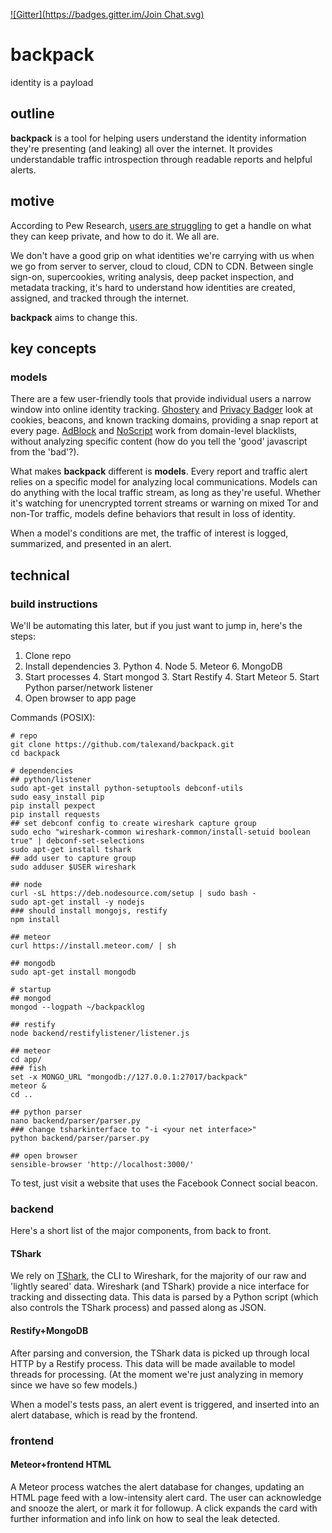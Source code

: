 [![Gitter](https://badges.gitter.im/Join Chat.svg)](https://gitter.im/teampizza/backpack)

backpack
========

identity is a payload

## outline

**backpack** is a tool for helping users understand the identity information they're presenting (and leaking) all over the internet. It provides understandable traffic introspection through readable reports and helpful alerts.

## motive

According to Pew Research, [users are struggling](http://www.pewinternet.org/2014/11/12/most-would-like-to-do-more-to-protect-their-personal-information-online/) to get a handle on what they can keep private, and how to do it. We all are.

We don't have a good grip on what identities we're carrying with us when we go from server to server, cloud to cloud, CDN to CDN. Between single sign-on, supercookies, writing analysis, deep packet inspection, and metadata tracking, it's hard to understand how identities are created, assigned, and tracked through the internet.

**backpack** aims to change this.

## key concepts

### models

There are a few user-friendly tools that provide individual users a narrow window into online identity tracking. [Ghostery](https://www.ghostery.com/) and [Privacy Badger](https://www.eff.org/privacybadger) look at cookies, beacons, and known tracking domains, providing a snap report at every page. [AdBlock](https://adblockplus.org/) and [NoScript](http://noscript.net/) work from domain-level blacklists, without analyzing specific content (how do you tell the 'good' javascript from the 'bad'?).

What makes **backpack** different is **models**. Every report and traffic alert relies on a specific model for analyzing local communications. Models can do anything with the local traffic stream, as long as they're useful. Whether it's watching for unencrypted torrent streams or warning on mixed Tor and non-Tor traffic, models define behaviors that result in loss of identity.

When a model's conditions are met, the traffic of interest is logged, summarized, and presented in an alert.

## technical

### build instructions

We'll be automating this later, but if you just want to jump in, here's the steps:

1. Clone repo
2. Install dependencies
    3. Python
    4. Node
    5. Meteor
    6. MongoDB
4. Start processes
    4. Start mongod
    3. Start Restify
    4. Start Meteor
    5. Start Python parser/network listener
6. Open browser to app page

Commands (POSIX):

	# repo
	git clone https://github.com/talexand/backpack.git
	cd backpack

	# dependencies
    ## python/listener
	sudo apt-get install python-setuptools debconf-utils
	sudo easy_install pip
	pip install pexpect
	pip install requests
	## set debconf config to create wireshark capture group
	sudo echo "wireshark-common wireshark-common/install-setuid boolean true" | debconf-set-selections
	sudo apt-get install tshark
	## add user to capture group
	sudo adduser $USER wireshark

    ## node
	curl -sL https://deb.nodesource.com/setup | sudo bash -
	sudo apt-get install -y nodejs
    ### should install mongojs, restify
	npm install

    ## meteor
	curl https://install.meteor.com/ | sh

	## mongodb
	sudo apt-get install mongodb

	# startup
	## mongod
	mongod --logpath ~/backpacklog

	## restify
	node backend/restifylistener/listener.js

	## meteor
	cd app/
	### fish
	set -x MONGO_URL "mongodb://127.0.0.1:27017/backpack"
	meteor &
	cd ..

	## python parser
	nano backend/parser/parser.py
    ### change tsharkinterface to "-i <your net interface>"
	python backend/parser/parser.py

	## open browser
	sensible-browser 'http://localhost:3000/'


To test, just visit a website that uses the Facebook Connect social beacon.

### backend ###

Here's a short list of the major components, from back to front.

#### TShark ####

We rely on [TShark](https://www.wireshark.org/docs/man-pages/tshark.html), the CLI to Wireshark, for the majority of our raw and 'lightly seared' data. Wireshark (and TShark) provide a nice interface for tracking and dissecting data. This data is parsed by a Python script (which also controls the TShark process) and passed along as JSON.

#### Restify+MongoDB ####

After parsing and conversion, the TShark data is picked up through local HTTP by a Restify process. This data will be made available to model threads for processing. (At the moment we're just analyzing in memory since we have so few models.)

When a model's tests pass, an alert event is triggered, and inserted into an alert database, which is read by the frontend.

### frontend ###

#### Meteor+frontend HTML ####

A Meteor process watches the alert database for changes, updating an HTML page feed with a low-intensity alert card. The user can acknowledge and snooze the alert, or mark it for followup. A click expands the card with further information and info link on how to seal the leak detected.
